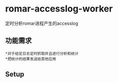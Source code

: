 romar-accesslog-worker
======================

定时分析romar进程产生的accesslog

## 功能需求
	*对于给定日志定时抓取并且进行分析和统计
	*把统计的结果发送给其他应用

## Setup

